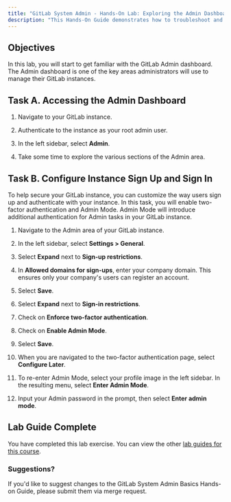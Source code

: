 ```yaml
---
title: "GitLab System Admin - Hands-On Lab: Exploring the Admin Dashboard"
description: "This Hands-On Guide demonstrates how to troubleshoot and fix CI/CD pipelines"
---
```


## Objectives

In this lab, you will start to get familiar with the GitLab Admin dashboard. The Admin dashboard is one of the key areas administrators will use to manage their GitLab instances.

## Task A. Accessing the Admin Dashboard

1. Navigate to your GitLab instance.

1. Authenticate to the instance as your root admin user.

1. In the left sidebar, select **Admin**.

1. Take some time to explore the various sections of the Admin area.

## Task B. Configure Instance Sign Up and Sign In

To help secure your GitLab instance, you can customize the way users sign up and authenticate with your instance. In this task, you will enable two-factor authentication and Admin Mode. Admin Mode will introduce additional authentication for Admin tasks in your GitLab instance.

1. Navigate to the Admin area of your GitLab instance.

1. In the left sidebar, select **Settings > General**.

1. Select **Expand** next to **Sign-up restrictions**.

1. In **Allowed domains for sign-ups**, enter your company domain. This ensures only your company's users can register an account.

1. Select **Save**.

1. Select **Expand** next to **Sign-in restrictions**.

1. Check on **Enforce two-factor authentication**.

1. Check on **Enable Admin Mode**.

1. Select **Save**.

1. When you are navigated to the two-factor authentication page, select **Configure Later**.

1. To re-enter Admin Mode, select your profile image in the left sidebar. In the resulting menu, select **Enter Admin Mode**.

1. Input your Admin password in the prompt, then select **Enter admin mode**.

## Lab Guide Complete

You have completed this lab exercise. You can view the other [lab guides for this course](/handbook/customer-success/professional-services-engineering/education-services/ilt-labs/sysadminhandson).

### Suggestions?

If you'd like to suggest changes to the GitLab System Admin Basics Hands-on Guide, please submit them via merge request.
